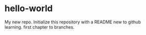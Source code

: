 # hello-world
My new repo. Initialize this repository with a README
new to github learning.
first chapter to branches.
